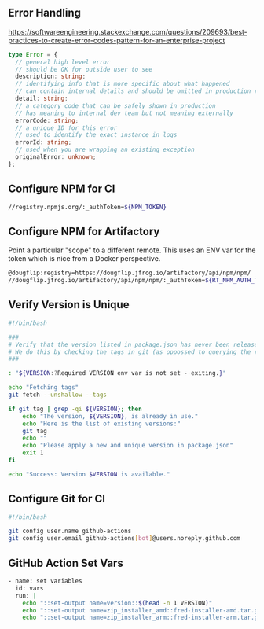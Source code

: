 ## Error Handling

https://softwareengineering.stackexchange.com/questions/209693/best-practices-to-create-error-codes-pattern-for-an-enterprise-project

```ts
type Error = {
  // general high level error
  // should be OK for outside user to see
  description: string;
  // identifying info that is more specific about what happened
  // can contain internal details and should be omitted in production responses
  detail: string;
  // a category code that can be safely shown in production
  // has meaning to internal dev team but not meaning externally
  errorCode: string;
  // a unique ID for this error
  // used to identify the exact instance in logs
  errorId: string;
  // used when you are wrapping an existing exception
  originalError: unknown;
};
```

## Configure NPM for CI

```sh
//registry.npmjs.org/:_authToken=${NPM_TOKEN}
```

## Configure NPM for Artifactory

Point a particular "scope" to a different remote.
This uses an ENV var for the token which is nice from a Docker perspective.

```sh
@dougflip:registry=https://dougflip.jfrog.io/artifactory/api/npm/npm/
//dougflip.jfrog.io/artifactory/api/npm/npm/:_authToken=${RT_NPM_AUTH_TOKEN}
```

## Verify Version is Unique

```sh
#!/bin/bash

###
# Verify that the version listed in package.json has never been released.
# We do this by checking the tags in git (as oppossed to querying the registry).
###

: "${VERSION:?Required VERSION env var is not set - exiting.}"

echo "Fetching tags"
git fetch --unshallow --tags

if git tag | grep -qi ${VERSION}; then
    echo "The version, ${VERSION}, is already in use."
    echo "Here is the list of existing versions:"
    git tag
    echo ""
    echo "Please apply a new and unique version in package.json"
    exit 1
fi

echo "Success: Version $VERSION is available."
```

## Configure Git for CI

```sh
#!/bin/bash

git config user.name github-actions
git config user.email github-actions[bot]@users.noreply.github.com
```

## GitHub Action Set Vars

```sh
- name: set variables
  id: vars
  run: |
    echo "::set-output name=version::$(head -n 1 VERSION)"
    echo "::set-output name=zip_installer_amd::fred-installer-amd.tar.gz"
    echo "::set-output name=zip_installer_arm::fred-installer-arm.tar.gz"
```
